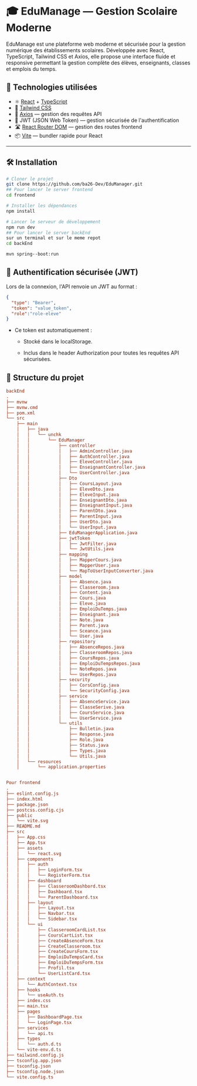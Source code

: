 # 🎓 EduManage — Gestion Scolaire Moderne

EduManage est une plateforme web moderne et sécurisée pour la gestion numérique des établissements scolaires. Développée avec React, TypeScript, Tailwind CSS et Axios, elle propose une interface fluide et responsive permettant la gestion complète des élèves, enseignants, classes et emplois du temps.

## 🚀 Technologies utilisées

- ⚛️ [React](https://react.dev/) + [TypeScript](https://www.typescriptlang.org/)
- 💨 [Tailwind CSS](https://tailwindcss.com/)
- 📡 [Axios](https://axios-http.com/) — gestion des requêtes API
- 🔑 JWT (JSON Web Token) — gestion sécurisée de l'authentification
- 🛣️ [React Router DOM](https://reactrouter.com/) — gestion des routes frontend
- 📦 [Vite](https://vitejs.dev/) — bundler rapide pour React

---

## 🛠️ Installation

```bash
# Cloner le projet
git clone https://github.com/ba26-Dev/EduManager.git
## Pour lancer le server frontend
cd frontend

# Installer les dépendances
npm install

# Lancer le serveur de développement
npm run dev
## Pour lancer le server backEnd
sur un terminal et sur le meme repot
cd backEnd

mvn spring--boot:run
```
## 🔐 Authentification sécurisée (JWT)
Lors de la connexion, l'API renvoie un JWT au format :

```json
{
  "type": "Bearer",
  "token": "value_token",
  "role":"role-eleve"
}
```

- Ce token est automatiquement :

    - Stocké dans le localStorage.

    - Inclus dans le header Authorization pour toutes les requêtes API sécurisées.

## 📁 Structure du projet
 
```ini
backEnd
.
├── mvnw
├── mvnw.cmd
├── pom.xml
└── src
    ├── main
    │   ├── java
    │   │   └── unchk
    │   │       └── EduManager
    │   │           ├── controller
    │   │           │   ├── AdminController.java
    │   │           │   ├── AuthController.java
    │   │           │   ├── EleveController.java
    │   │           │   ├── EnseignantController.java
    │   │           │   └── UserController.java
    │   │           ├── Dto
    │   │           │   ├── CoursLayout.java
    │   │           │   ├── EleveDto.java
    │   │           │   ├── EleveInput.java
    │   │           │   ├── EnseignantDto.java
    │   │           │   ├── EnseignantInput.java
    │   │           │   ├── ParentDto.java
    │   │           │   ├── ParentInput.java
    │   │           │   ├── UserDto.java
    │   │           │   └── UserInput.java
    │   │           ├── EduManagerApplication.java
    │   │           ├── jwtToken
    │   │           │   ├── JwtFilter.java
    │   │           │   └── JwtUtils.java
    │   │           ├── mapping
    │   │           │   ├── MapperCours.java
    │   │           │   ├── MapperUser.java
    │   │           │   └── MapToUserInputConverter.java
    │   │           ├── model
    │   │           │   ├── Absence.java
    │   │           │   ├── Classeroom.java
    │   │           │   ├── Content.java
    │   │           │   ├── Cours.java
    │   │           │   ├── Eleve.java
    │   │           │   ├── EmploiDuTemps.java
    │   │           │   ├── Enseignant.java
    │   │           │   ├── Note.java
    │   │           │   ├── Parent.java
    │   │           │   ├── Sceance.java
    │   │           │   └── User.java
    │   │           ├── repository
    │   │           │   ├── AbsenceRepos.java
    │   │           │   ├── ClasseroomRepos.java
    │   │           │   ├── CoursRepos.java
    │   │           │   ├── EmploiDuTempsRepos.java
    │   │           │   ├── NoteRepos.java
    │   │           │   └── UserRepos.java
    │   │           ├── security
    │   │           │   ├── CorsConfig.java
    │   │           │   └── SecurityConfig.java
    │   │           ├── service
    │   │           │   ├── AbsenceService.java
    │   │           │   ├── ClasseSerive.java
    │   │           │   ├── CoursService.java
    │   │           │   └── UserService.java
    │   │           └── utils
    │   │               ├── Bulletin.java
    │   │               ├── Response.java
    │   │               ├── Role.java
    │   │               ├── Status.java
    │   │               ├── Types.java
    │   │               └── Utils.java
    │   └── resources
    │       └── application.properties


Pour frontend
.
├── eslint.config.js
├── index.html
├── package.json
├── postcss.config.cjs
├── public
│   └── vite.svg
├── README.md
├── src
│   ├── App.css
│   ├── App.tsx
│   ├── assets
│   │   └── react.svg
│   ├── components
│   │   ├── auth
│   │   │   ├── LoginForm.tsx
│   │   │   └── RegisterForm.tsx
│   │   ├── dashboard
│   │   │   ├── ClasseroomDashbord.tsx
│   │   │   ├── Dashboard.tsx
│   │   │   └── ParentDashboard.tsx
│   │   ├── layout
│   │   │   ├── Layout.tsx
│   │   │   ├── Navbar.tsx
│   │   │   └── Sidebar.tsx
│   │   └── ui
│   │       ├── ClasseroomCardList.tsx
│   │       ├── CoursCartList.tsx
│   │       ├── CreateAbsenceForm.tsx
│   │       ├── CreateClasseroom.tsx
│   │       ├── CreateCoursForm.tsx
│   │       ├── EmploiDuTempsCard.tsx
│   │       ├── EmploiDuTempsForm.tsx
│   │       ├── Profil.tsx
│   │       └── UserListCard.tsx
│   ├── context
│   │   └── AuthContext.tsx
│   ├── hooks
│   │   └── useAuth.ts
│   ├── index.css
│   ├── main.tsx
│   ├── pages
│   │   ├── DashboardPage.tsx
│   │   └── LoginPage.tsx
│   ├── services
│   │   └── api.ts
│   ├── types
│   │   └── auth.d.ts
│   └── vite-env.d.ts
├── tailwind.config.js
├── tsconfig.app.json
├── tsconfig.json
├── tsconfig.node.json
└── vite.config.ts
```
